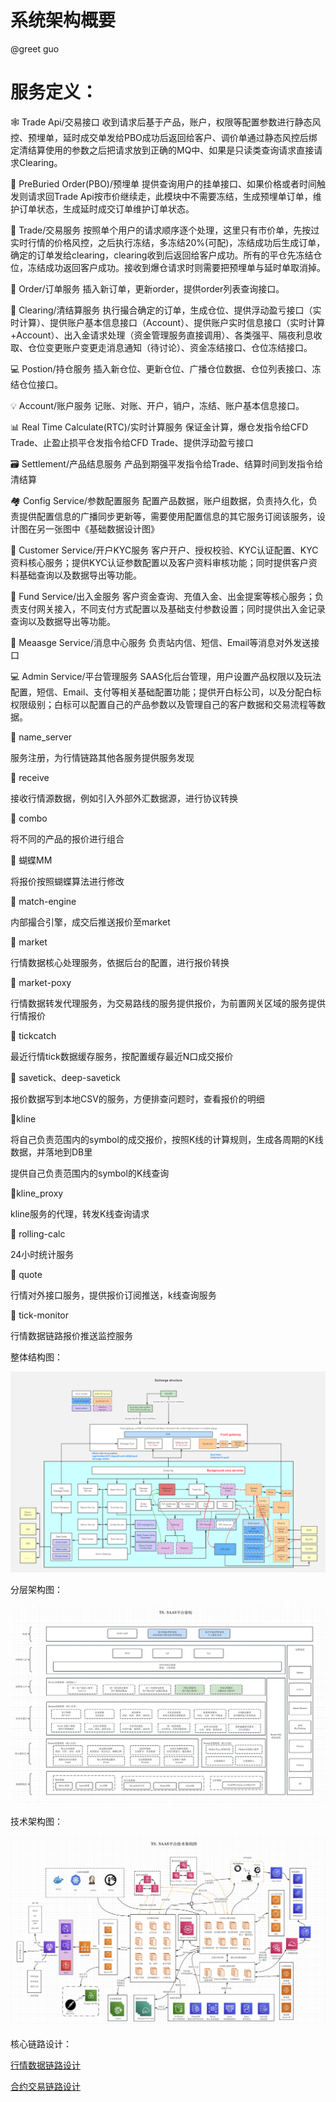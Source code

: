 # 系统架构概要

@greet guo

# 服务定义：

🕸 Trade Api/交易接口
收到请求后基于产品，账户，权限等配置参数进行静态风控、预埋单，延时成交单发给PBO成功后返回给客户、调价单通过静态风控后绑定清结算使用的参数之后把请求放到正确的MQ中、如果是只读类查询请求直接请求Clearing。

🔗 PreBuried Order(PBO)/预埋单
提供查询用户的挂单接口、如果价格或者时间触发则请求回Trade Api按市价继续走，此模块中不需要冻结，生成预埋单订单，维护订单状态，生成延时成交订单维护订单状态。

🤖 Trade/交易服务
按照单个用户的请求顺序逐个处理，这里只有市价单，先按过实时行情的价格风控，之后执行冻结，多冻结20%(可配)，冻结成功后生成订单，确定的订单发给clearing，clearing收到后返回给客户成功。所有的平仓先冻结仓位，冻结成功返回客户成功。接收到爆仓请求时则需要把预埋单与延时单取消掉。

🔎 Order/订单服务
插入新订单，更新order，提供order列表查询接口。

🧩 Clearing/清结算服务
执行撮合确定的订单，生成仓位、提供浮动盈亏接口（实时计算）、提供账户基本信息接口（Account）、提供账户实时信息接口（实时计算+Account）、出入金请求处理（资金管理服务直接调用）、各类强平、隔夜利息收取、仓位变更账户变更走消息通知（待讨论）、资金冻结接口、仓位冻结接口。

💻 Postion/持仓服务
插入新仓位、更新仓位、广播仓位数据、仓位列表接口、冻结仓位接口。

💡 Account/账户服务
记账、对账、开户，销户，冻结、账户基本信息接口。

📊 Real Time Calculate(RTC)/实时计算服务
保证金计算，爆仓发指令给CFD Trade、止盈止损平仓发指令给CFD Trade、提供浮动盈亏接口

🗃 Settlement/产品结息服务
产品到期强平发指令给Trade、结算时间到发指令给清结算

🏘 Config Service/参数配置服务
配置产品数据，账户组数据，负责持久化，负责提供配置信息的广播同步更新等，需要使用配置信息的其它服务订阅该服务，设计图在另一张图中《基础数据设计图》

🧠 Customer Service/开户KYC服务
客户开户、授权校验、KYC认证配置、KYC资料核心服务；提供KYC认证参数配置以及客户资料审核功能；同时提供客户资料基础查询以及数据导出等功能。

🔎 Fund Service/出入金服务
客户资金查询、充值入金、出金提案等核心服务；负责支付网关接入，不同支付方式配置以及基础支付参数设置；同时提供出入金记录查询以及数据导出等功能。

🧩 Meaasge Service/消息中心服务
负责站内信、短信、Email等消息对外发送接口

💻 Admin Service/平台管理服务
SAAS化后台管理，用户设置产品权限以及玩法配置，短信、Email、支付等相关基础配置功能；提供开白标公司，以及分配白标权限级别；白标可以配置自己的产品参数以及管理自己的客户数据和交易流程等数据。

🧩 name_server 

服务注册，为行情链路其他各服务提供服务发现

🧩 receive 

接收行情源数据，例如引入外部外汇数据源，进行协议转换

🧩 combo

将不同的产品的报价进行组合

🧩 蝴蝶MM

将报价按照蝴蝶算法进行修改

🧩 match-engine 

内部撮合引擎，成交后推送报价至market

🧩 market 

行情数据核心处理服务，依据后台的配置，进行报价转换

🧩 market-poxy 

行情数据转发代理服务，为交易路线的服务提供报价，为前置网关区域的服务提供行情报价

🧩 tickcatch 

最近行情tick数据缓存服务，按配置缓存最近N口成交报价

🧩 savetick、deep-savetick 

报价数据写到本地CSV的服务，方便排查问题时，查看报价的明细

🧩kline 

将自己负责范围内的symbol的成交报价，按照K线的计算规则，生成各周期的K线数据，并落地到DB里

提供自己负责范围内的symbol的K线查询

🧩kline_proxy

kline服务的代理，转发K线查询请求

🧩 rolling-calc 

24小时统计服务

🧩 quote 

行情对外接口服务，提供报价订阅推送，k线查询服务

🧩 tick-monitor 

行情数据链路报价推送监控服务

整体结构图：

![Untitled](%E7%B3%BB%E7%BB%9F%E6%9E%B6%E6%9E%84%E6%A6%82%E8%A6%81/Untitled.png)

分层架构图：

![Untitled](%E7%B3%BB%E7%BB%9F%E6%9E%B6%E6%9E%84%E6%A6%82%E8%A6%81/Untitled%201.png)

技术架构图：

![Untitled](%E7%B3%BB%E7%BB%9F%E6%9E%B6%E6%9E%84%E6%A6%82%E8%A6%81/Untitled%202.png)

核心链路设计：

[行情数据链路设计](%E7%B3%BB%E7%BB%9F%E6%9E%B6%E6%9E%84%E6%A6%82%E8%A6%81/%E8%A1%8C%E6%83%85%E6%95%B0%E6%8D%AE%E9%93%BE%E8%B7%AF%E8%AE%BE%E8%AE%A1.md)

[合约交易链路设计](%E7%B3%BB%E7%BB%9F%E6%9E%B6%E6%9E%84%E6%A6%82%E8%A6%81/%E5%90%88%E7%BA%A6%E4%BA%A4%E6%98%93%E9%93%BE%E8%B7%AF%E8%AE%BE%E8%AE%A1.md)
